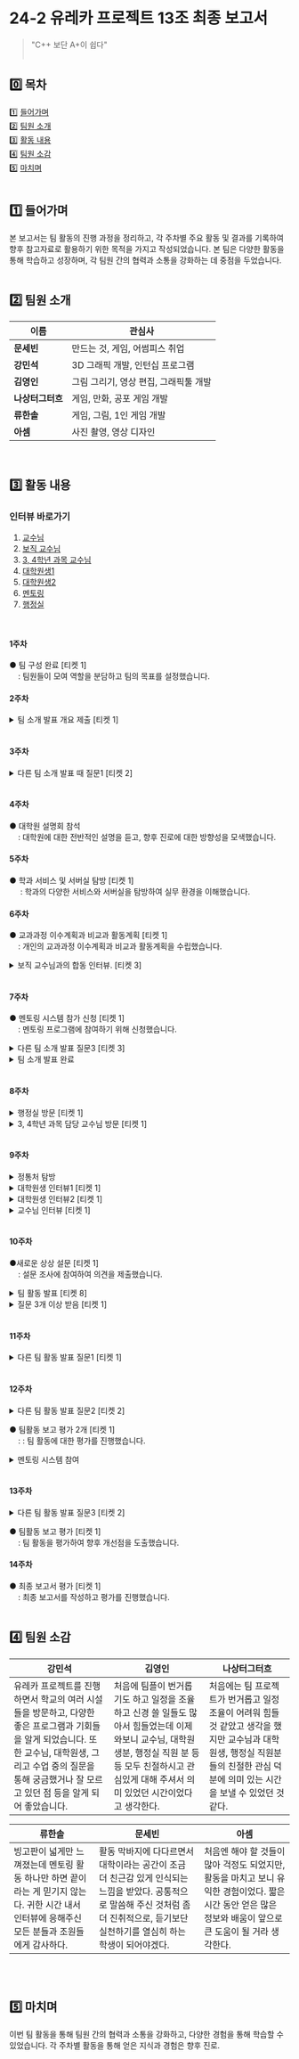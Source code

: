 # 24-2 유레카 프로젝트 13조 최종 보고서

> "C++ 보단 A+이 쉽다"
<br></br>
## 0️⃣ 목차
1️⃣ [들어가며](#1️⃣-들어가며)<br>
2️⃣ [팀원 소개](#2️⃣-팀원-소개)<br>
3️⃣ [활동 내용](#3️⃣-활동-내용)<br>
4️⃣ [팀원 소감](#4️⃣-팀원-소감)<br>
5️⃣ [마치며](#5️⃣-마치며)
<br></br>
## 1️⃣ 들어가며
본 보고서는 팀 활동의 진행 과정을 정리하고, 각 주차별 주요 활동 및 결과를 기록하여 향후 참고자료로 활용하기 위한 목적을 가지고 작성되었습니다. 본 팀은 다양한 활동을 통해 학습하고 성장하며, 각 팀원 간의 협력과 소통을 강화하는 데 중점을 두었습니다. 
<br></br>
## 2️⃣ 팀원 소개
| 이름        | 관심사          |
|-------------|--------------------|
| **문세빈**      | 만드는 것, 게임, 어썸피스 취업           |
| **강민석**      | 3D 그래픽 개발, 인턴십 프로그램  |
| **김영인**      | 그림 그리기, 영상 편집, 그래픽툴 개발 |
| **나상터그터흐**     | 게임, 만화, 공포 게임 개발       |
| **류한솔**      | 게임, 그림, 1인 게임 개발       |
| **아셈**      | 사진 촬영, 영상 디자인       |

<br>

## 3️⃣ 활동 내용

### 인터뷰 바로가기
1. [교수님](#9주차)
2. [보직 교수님](#6주차)
3. [3, 4학년 과목 교수님](#8주차)
4. [대학원생1](#9주차)
5. [대학원생2](#9주차)
6. [멘토링](#12주차)
7. [행정실](#8주차)
<br>

#### 1주차
● 팀 구성 완료 [티켓 1]<br>
&nbsp;&nbsp;&nbsp;&nbsp;: 팀원들이 모여 역할을 분담하고 팀의 목표를 설정했습니다. 
<br>

#### 2주차
  <details>
  <summary>팀 소개 발표 개요 제출 [티켓 1]</summary>
  : 팀의 비전과 목표를 설명하는 발표 개요를 제출했습니다.<br>
<br>
팀원의 공통 관심사:<br>
전공과 관련된 관심사 중에서는 게임 개발에 가장 큰 관심을 보였으며, 외에도 3D 그래픽이나 영상 디자인과 같이 창의성이 중요하게 여겨지는 것들을 선호하는 팀원이 더러 있었습니다.<br>
평소의 취미 활동으로도 그림 혹은 문학, 프라모델 조립과 같이 창작 활동을 즐겨하는 팀원들이 있었는데, 학업을 떠나 대부분의 팀원들이 창작 활동에 관심을 두는 듯하였습니다.<br>
<br>
소융대에서 제공받을 수 있는 기회들 중 특별히 알아보고 싶은 것들:<br>
팀원들끼리 대화한 것 중에서는 인턴십이나 해외 교류 프로그램과 같이 대학의 지원이 있다면 조금 더 수월하게 할 수 있는 것들에 대해서도 많이 있었고, 학술 프로그램에 대한 정보나 프로젝트 개발을 지원받을 수 있는 기회에 대해서도 탐색하고 싶다고 밝혔습니다. 팀원들은 경력을 쌓아가고 싶다거나, 다양한 경험을 통해 견문을 넓히고 싶다는 등 각기 다른 이유에서 다양한 것들을 배우고자 했습니다.<br>
<br>
우리 팀의 각오를 담은 슬로건: C++보단 A+이 쉽다!<br>
배우고자 하는 자세와 열정만 있다면 A+도 어렵지 않게 얻을 수 있는 수업이기 때문에 전공 수업만큼은 못하더라도 그에 못지않게 열심히 하자는 의미에서 이와 같이 지었습니다.

  </details>
<br>

#### 3주차

<details>
  <summary>다른 팀 소개 발표 때 질문1 [티켓 2]</summary>
  : 다른 팀의 발표를 듣고, 이해를 돕기 위해 질문을 작성했습니다.<br>
<br>
  질문 대상: 1조<br>
 Q1. 게임 좋아한다고 하셨는데, 인상깊게 플레이한 게임이 있나요?<br>
 A1. 다크소을3 재밌게 했습니다.<br>
<br>
 질문대상: 8조<br>
 Q1. 팀 슬로건이 누구보다 빠르게인데, PPT 만드는 데는 얼마나 걸렸나요?<br>
 A1. 한 시간 이내로 만들었습니다.<br>


</details>
<br>

#### 4주차
● 대학원 설명회 참석<br>
&nbsp;&nbsp;&nbsp;&nbsp;: 대학원에 대한 전반적인 설명을 듣고, 향후 진로에 대한 방향성을 모색했습니다.
<br>

#### 5주차
● 학과 서비스 및 서버실 탐방 [티켓 1]<br>
&nbsp;&nbsp;&nbsp;&nbsp; : 학과의 다양한 서비스와 서버실을 탐방하여 실무 환경을 이해했습니다. 
<br>

#### 6주차
● 교과과정 이수계획과 비교과 활동계획 [티켓 1]<br>
&nbsp;&nbsp;&nbsp;&nbsp;: 개인의 교과과정 이수계획과 비교과 활동계획을 수립했습니다.
  
<details>
  <summary>보직 교수님과의 합동 인터뷰. [티켓 3]</summary>
  : 전공 주임 이경용 교수님과의 인터뷰를 통해 학과의 비전과 방향성을 들었습니다.<br>
<br>
  Q1. 취업을 위한다면 기본적인 학교 생활을 성실히 하면서 학점을 관리하는 게 중요할지 학점은 부족하더라도 스펙을 쌓기 위한 대외 활동이나 대회 수상에 더 중점을 두는 게 좋을지 궁금합니다.<br>
  A1. 학점은 학교 생활을 성실히 하였는지에 대한 척도이고, 어느 정도 중요하다고 생각합니다. 학점이 높다면 회사에도 잘 적응할 것이라고 생각해서 좋게 평가할 것 같아요. 하지만 대외 활동은 단순히 스펙을 쌓기 위한 수단으로써 임하면 안 됩니다. 좋아서 하는 걸 하세요.<br>
  <br>
Q2. 개설된 적 없지만, 있으면 좋겠다고 생각하시는 과목이 있나요?<br>
A2. 교수님들께서는 필요한 교육이 있다고 생각하시면 바로 바로 수업을 개설하십니다. 지금으로썬 없습니다.

</details>
<br>

#### 7주차
● 멘토링 시스템 참가 신청 [티켓 1]<br>
&nbsp;&nbsp;&nbsp;&nbsp;: 멘토링 프로그램에 참여하기 위해 신청했습니다.
  
<details>
  <summary>다른 팀 소개 발표 질문3 [티켓 3]</summary>
  : 다른 팀 발표에 대해 추가 질문을 작성했습니다.<br>
<br>
질문 대상: 3조<br>
Q1. 주식한다고 하셨는데 추천해주실만한 종목이 있나요?<br>
A1. 탑100 주식과 국내 주식의 경우 삼성을 추천합니다.<br>
<br>
질문 대상: 9조<br>
Q2. 양도연님이 마인크래프트 모드 개발을 취미로 하고 있다고 하셨는데 혹시 어떤 모드 개발해보셨나요?<br>
A2. Api, 모드 서보를 이용해서 개발했습니다.<br>
</details>


<details>
  <summary>팀 소개 발표 완료</summary>
  : 팀 소개 발표를 성공적으로 마쳤습니다.<br>
   <iframe src="https://docs.google.com/presentation/d/e/2PACX-1vRX3KRyBfAv1EoClPdX4_ULq3P0gX5bq8QqsdB9kkf3QtirV0iLzR-Tn132N7EZKQ/embed?start=false&loop=true&delayms=5000" frameborder="0" width="960" height="569" allowfullscreen="true" mozallowfullscreen="true" webkitallowfullscreen="true"></iframe>
</details>
 <br>

#### 8주차


<details>
  <summary>행정실 방문 [티켓 1]</summary>
  : 행정실을 방문하여 행정실 직원분과 인터뷰를 하며 학사 관련 정보를 수집했습니다.<br>
<br>
  Q1. 행정실에서 제공하고 있는 것들 중에, 학생들이 생각보다 잘 이용하지 못하고 있다고 생각하는 것이 있나요?<br>
  A1.저희가 잡페어 같은 행사를 많이 하고 참여했을 때 주는 선물이 있는데, 학생들이 생각보다 많이 참여를 안 해요. 그런 곳에서 학생들이 참여가 저조하다고 생각합니다.<br>
  <br>
Q2. 학생들이 불만이나 애로 사항 등을 전달할 수 있는 수단이 있을까요?<br>
A2.학교 전체적인 큰 부분에서 불만이 있으시다면, '옴부즈 오피스'가 있어요. 만약, 소프트융합대학 안에서의 불만이 있거나 문제사항이 생긴다면 행정실로 연락주시면 됩니다.<br>
<br>
Q3. 행정실 업무로는 어떤 것들이 있으며, 학생들이 행정실에서 도움 받을 수 있는 것들엔 무엇이 있을까요?<br>
A3.본인이 입학을 하고 졸업을 할 때까지 본인이 다 알아서 해야 해요. 그 과정에서 어떤 궁금한 점이 생기거나 문제점이 생겼을 때, 연락을 주시면 서로 알아보고 해결해나가고 할 수 있는 곳이 행정실입니다.<br>
<br>
Q4. 어떤 부분을 학생들에게 더 지원해 주면 좋겠다고 생각해서 기획 중에 있는 프로젝트가 있을까요?<br>
A4.저희는 항상 똑같이 진행하고 있어요. 다만, 학생들이 잘 모르는 것 같아서 게시판을 자주 확인해 주시면 좋을 것 같아요. 확인해 보고 궁금한 사항이 생긴다면 행정실로 연락주세요.<br>
</details>

<details>
  <summary>3, 4학년 과목 담당 교수님 방문 [티켓 1]</summary>
  : 교수님을 직접 만나 학습 방향에 대한 조언을 받았습니다.<br>
<br>
  Q1. 게임 소프트웨어 수업에서 기초적인 실력을 쌓기 위해 추천하시는 학습 방식이 있나요?<br>
 A1. 수업시간에 배운 것을 따라하면서 유니티를 처음부터 배우기에는 어려움이 있을 것으로 보입니다. 유니티를 미리 해올 것까지는 없으나, 유니티에서 사용하는 C++과 같은 프로그래밍 언어에 대해서 공부를 해오면 더 원활하게 수강할 수 있을 것입니다.<br>
  <br>
Q2. 게임 산업의 인턴쉽이나 현장실습 경험의 중요서에 대해서 어떻게 생각하시나요?<br>
A2.매우 중요하다고 봅니다. 요즘에는 다들 기본적인 실력은 갖추고서 취업을 하는 추세이다 보니 개개인의 능력보단, ‘이 사람이 회사에 들어왔을 때 같이 소통하고 협업할 수 있을까?’에 대한 것을 더 중요하게 보기 때문입니다. 2학년 때부터 적극적으로 잡페어나, 회사에서 일할 수 있는 기회가 있다면 최대한 참여해 보는 것이 좋습니다.

</details>
<br>

#### 9주차
  
<details>
  <summary>정통처 탐방</summary>
  : 정통처를 탐방하여 IT 인프라에 대한 이해를 높였습니다.
</details>


<details>
  <summary>대학원생 인터뷰1 [티켓 1]</summary>
  : 대학원생과의 인터뷰를 통해 실제 경험담을 들었습니다.<br>
<br>
Q1. 대학교와 대학원의 차이가 궁금합니다. 학부 때의 공부와 대학원에서의 공부가 어떤 느낌인가요?<br>
A1. 대학교에서의 공부는 강의를 들으면서, 과제를 하고, 대학원에서의 공부는 강의를 듣고 과제를 하는 것도 비슷하지만 연구실에서 연구를 진행하는 게 메인인 느낌입니다. 또, 연구실에서는 기업이나 정부 기관으로부터 외주를 받아 하는 과제도 있습니다. 대학교에서는 두루두루 넓게 배우는 느낌이고, 대학원에서는 한 분야에 깊게 몰두하는 느낌이라고 생각합니다.<br>
<br>
Q2. 대학원에 진학하게 되신 계기가 무엇인가요.<br>
A2. 전문 연구 요원으로 군 복무를 대체하기 위해서 / 원하는 지식을 깊이 있게 배우기 위해서입니다.<br>
<br>
Q3. 연구 분야를 어떻게 설정하셨는지, 찾은 과정이 궁금합니다.<br>
A3. 보통 연구실에 들어가면 이전에 계셨던 분들이 남긴 연구 주제들이 있어서 그걸 이어 하는 경우도 있고, 자신이 관심 있는 분야가 따로 있다면 그걸 하기도 합니다. 최신 연구 동향을 살피면서 어떤 것을 더 발전시킬 수 있을지 찾아보기도 합니다.<br>
<br>
Q4. 대학원 입학 준비 과정에서 가장 도움이 되었던 경험이 있다면 무엇일까요?<br>
A4. 진학하고자 하는 분야가 있다면 그에 맞는 주제로 팀 프로젝트를 진행하시면 좋을 것 같습니다.<br>
<br>
Q5. 데이터마이닝과 관련된 전공 교과목엔 어떤 것이 있을까요?  <br>
A5. 데이터마이닝이 폭 넓은 분야라 고르자면 인공지능 기초나, 자료구조와 같은 수업이 알맞을 것 같습니다.
</details>


<details>
  <summary>대학원생 인터뷰2 [티켓 1]</summary>
  : 또 다른 대학원생과 인터뷰를 진행했습니다.<br>
<br>
  Q1. 대학원 연구실을 선택하게 된 계기가 있나요?<br>
  A1. 컴퓨터비전 쪽에 관심이 있는 것이 가장 컸습니다, 그 외에도 지리적이나 환경적인 다양한 요소들을 고려하여 저에게 맞는 연구실을 선택하게 된 게 이 연구실인 것 같아요.<br>
  <br>
Q2. 연구할 때 영어랑 수학이 중요하다고 들었는데, 어느 정도의 수준까지 갖춰져 있어야 하는지 궁금합니다.<br>
A2. 수업에서 하시는 기본적인 영어, 수학 실력만 갖추고 있어도 충분할 것 같다고 생각합니다. 하지만 수식을 이해한다든가 영어 원문을 읽을 필요가 있을 때를 생각한다면, 잘 배워둘수록 좋을 것 같습니다.<br>
<br>
Q3. 발전 가능성이 높은 분야가 있을까요?<br>
A3. 자율주행자동차가 많은 발전을 이루었지만, 그래도 아직까진 완전하지 않다는 느낌이 들어서 연구가 많이 필요한 분야라고 생각합니다.<br>
<br>
Q4. 졸업하신 이후의 계획이 있으신가요?<br>
A4. 취업을 준비할 것 같습니다.
</details>


<details>
  <summary>교수님 인터뷰 [티켓 1]</summary>
  : 교수님과의 인터뷰를 통해 학문적 조언을 받았습니다.<br>
<br>
  Q1. 알고리즘을 배우려면 어떤 자세로 임해야 할까요?<br>
  A1. 수수께끼를 다양하게 접해보고 끈기 있게 매달려야 합니다.<br>
  <br>
Q2. 알고리즘을 잘 이해할 수 있는 책이나 프로그램을 추천해 주실 수 있나요?<br>
A2. 요즘은 인터넷이 잘 되어있어서 찾아보면 원하는 자료를 발견할 수 있을 것입니다. 다만, 체계적인 자료가 아닐 뿐이죠. 서적은 찾는 법도 있겠으나 저학년에겐 조금 어려울 수 있습니다.<br>
<br>
Q3. 알고리즘은 무엇을 의미하나요?<br>
A3. 세상의 모든 문제를 컴퓨터로 풀려고 할 때, 효율적으로 푸는 것이 알고리즘입니다. 넓게 본다면 우리가 살아가는 모든 것이 알고리즘으로 돌아간다고 볼 수 있습니다.<br>
<br>
Q4. 전공 과목들을 어느 정도 깊이로, 어떤 식으로 찾아서 공부하는 것이 효율적인가요?<br>
A4. 고등학교 때 공부했던 만큼만 열심히 해도 문제 없습니다. 이론적인 것은 깊이 파면 팔수록 좋습니다. 고등학교 때 그랬듯이 대충하지 말고 꼼꼼하게 해보세요.<br>
<br>
Q5. 학기 중에 교과 공부 말고 추천해 주시는 활동들이 있는지 궁금합니다.<br>
A5. 인턴 활동이나 학술 동아리 활동을 열심히 참여하는 것을 권장합니다. 혼자 무언가를 하기보단 여럿이서 해보는 것이 중요해요. 또, 자신이 원하는 직무에 관련한 활동을 찾아서 열정 있게 탐구해 보세요. 교수님이 가르쳐 주시는 지식의 열 배는 더 열심히 해야 합니다. 뭐든 부딪혀 보고 시도해 보세요.
</details>
<br>

#### 10주차
  ●새로운 상상 설문 [티켓 1]<br>
&nbsp;&nbsp;&nbsp;&nbsp;: 설문 조사에 참여하여 의견을 제출했습니다.

  
<details>
  <summary>팀 활동 발표 [티켓 8]</summary>
  : 팀의 활동을 정리하여 발표했습니다.

 <iframe src="https://docs.google.com/presentation/d/e/2PACX-1vRoioi5c3kYgJpF58Ob8I0NpMeKldfOmQgErp0IN_zLOubTm3te3_UtFa6kHT-5MQ/embed?start=false&loop=false&delayms=3000" frameborder="0" width="1920" height="1109" allowfullscreen="true" mozallowfullscreen="true" webkitallowfullscreen="true"></iframe>
</details>

<details>
  <summary>질문 3개 이상 받음 [티켓 1]</summary>
  : 발표 후 청중으로부터 질문을 받았습니다.<br>
<br>
  질문자: 19조<br>
  Q1. 개발자가 되려면 구체적으로 어떤 활동이 필요한지 궁금합니다.<br>
  A1. 관심 있는 분야에 관련된 팀프로젝트, 대외활동, 학술동아리 활동이 많이 도움이 된다는 답변 들었습니다. 학교 공부와 병행하면서 다양한 활동을 하는 것이 중요한 것 같습니다.<br>
<br>
 질문자: 6조<br>
Q2. 대학원생 선정 기준이 궁금합니다.<br>
A2. 일단 3D 그래픽에 관심있는 조원이 있어서 HCI 연구실의 대학원생 분께 연락을 드렸고, 다른 특정 관심사에 맞는 연구실을 찾기가 어려워 기본적인 주제를 다루는 데이터 마이닝 연구실에 계신 분을 선정하게 되었습니다.<br>
<br>
  질문자: 18조<br>
Q3. 어떤 답변 듣고 교수님 인터뷰 이후에 열심히 살아야 겠다고 생각했나요?<br>
A3. 인터뷰에서 수업의 10배 이상 노력해야 한다고 강조하셨습니다. 수업에서 알려주는 것은 정말 기초적인 부분이니 개인적으로 열심히 노력하라는 말씀을 듣고 열심히 살아야 겠다고 각오하게 되었습니다.<br>
  
</details>
<br>

#### 11주차
<details>
  <summary>다른 팀 활동 발표 질문1 [티켓 1]</summary>
  : 다른 팀의 발표에 대해 질문을 작성했습니다.<br>
<br>
질문 대상: 2조<br>
Q1. 팀 활동 하면서 힘들었던 부분이 있나요?<br>
A1. 팀원들이 공통적으로 여유로운 시간이 수요일밖에 없어 일정 맞추는거 제일 까다롭다고 답변함.
</details>
   <br>

#### 12주차
<details>
  <summary>다른 팀 활동 발표 질문2 [티켓 2]</summary>
  : 추가 질문을 작성하여 발표에 참여했습니다. <br>
<br>
 질문 대상: 19조<br>
Q1. 가장 기억에 남는 에피소드가 있으실까요?<br>
A1. 활동을 하면서 팀원들이 지각하고 메시지를 읽지 않았던 것들이 기억에 남습니다. (의 맥락으로 답변.)<br>
<br>
대상 팀: 14조<br>
Q2. 제공받을 수 있는 기회 중에 해보고 싶은 게 있나요?<br>
A2. 개인적으로 글로벌 교육 프로그램을 해보고 싶다는 소망이 있습니다.

</details>

 ● 팀활동 보고 평가 2개 [티켓 1]<br>
&nbsp;&nbsp;&nbsp;&nbsp;: : 팀 활동에 대한 평가를 진행했습니다.
   
<details>
  <summary>멘토링 시스템 참여</summary>
  : 멘토링 시스템에 참여하여 멘토와의 소통을 강화했습니다.<br>
<br>
  Q1. 방학 동안 간단한 게임을 만들어보고 싶은데 어떻게 해야하나요?<br>
   A1. 유튜브, 책, 인터넷 강의 등 다양한 자료들 중에 하나를 선택하여 만들어보는 것이 좋습니다.<br>
<br>
   Q2. 수업만 듣기에는 부족하다는 생각이 드는데 수업 외에 추가적으로 할만한 활동이 있을지 궁금합니다.<br>
 A2. 단순히 동아리에 들어가서 배우는 것도 좋지만 1년 동안 배운 교재와 강의들을 천천히 복습하며 스스로 부족한 부분을 파악 후 학습하는 것이 중요합니다.<br>
<br>
 Q3. 인공지능의 발달이 앞으로 개발자라는 직업에 어떤 영향을 끼칠지 궁금합니다.<br>
A3. 인공지능의 발달로 앞으로 개발자 한명이 할 수 있는 작업의 양이 많아질 것입니다. 그러므로 인공지능을 활용하는 능력을 키우면 도움이 될 것입니다.


</details>
<br>

#### 13주차
  <details>
  <summary>다른 팀 활동 발표 질문3 [티켓 2]</summary>
  : 다른 팀 발표에 대해 추가 질문을 작성했습니다.<br>
<br>
질문 대상: 17조<br>
Q1. 활동을 하고 이수하고 싶어진 교과 과목이 있나요?<br>
A1. 인공지능과 관련한 지식을 더 얻고 싶어졌습니다.<br>
<br>
질문 대상: 17조<br>
Q1. 활동하면서 가장 어려웠던 점이 궁금합니다.<br>
A1. 팀원이 2명뿐이어서 그게 가장 어려웠습니다.<br>
</details>

  ● 팀활동 보고 평가 [티켓 1]<br>
&nbsp;&nbsp;&nbsp;&nbsp;: 팀 활동을 평가하여 향후 개선점을 도출했습니다.
  <br>

#### 14주차
 ● 최종 보고서 평가 [티켓 1]<br>
&nbsp;&nbsp;&nbsp;&nbsp;: 최종 보고서를 작성하고 평가를 진행했습니다.
<br></br>
## 4️⃣ 팀원 소감
| 강민석 | 김영인 | 나상터그터흐 |
|----------|----------|----------|
|유레카 프로젝트를 진행하면서 학교의 여러 시설들을 방문하고, 다양한 좋은 프로그램과 기회들을 알게 되었습니다. 또한 교수님, 대학원생, 그리고 수업 중의 질문을 통해 궁금했거나 잘 모르고 있던 점 등을 알게 되어 좋았습니다.|처음에 팀플이 번거롭기도 하고 일정을 조율하고 신경 쓸 일들도 많아서 힘들었는데 이제 와보니 교수님, 대학원생분, 행정실 직원 분 등등 모두 친절하시고 관심있게 대해 주셔서 의미 있었던 시간이었다고 생각한다.|처음에는 팀 프로젝트가 번거롭고 일정 조율이 어려워 힘들 것 같았고 생각을 했지만 교수님과 대학원생, 행정실 직원분들의 친절한 관심 덕분에 의미 있는 시간을 보낼 수 있었던 것 같다.|

| 류한솔    | 문세빈  | 아셈   |
|----------|----------|----------|
|빙고판이 넓게만 느껴졌는데 멘토링 활동 하나만 하면 끝이라는 게 믿기지 않는다. 귀한 시간 내서 인터뷰에 응해주신 모든 분들과 조원들에게 감사하다.|활동 막바지에 다다르면서 대학이라는 공간이 조금 더 친근감 있게 인식되는 느낌을 받았다. 공통적으로 말씀해 주신 것처럼 좀 더 진취적으로, 듣기보단 실천하기를 열심히 하는 학생이 되어야겠다.|처음엔 해야 할 것들이 많아 걱정도 되었지만, 활동을 마치고 보니 유익한 경험이었다. 짧은 시간 동안 얻은 많은 정보와 배움이 앞으로 큰 도움이 될 거라 생각한다.|

<br></br>
## 5️⃣ 마치며

이번 팀 활동을 통해 팀원 간의 협력과 소통을 강화하고, 다양한 경험을 통해 학습할 수 있었습니다. 각 주차별 활동을 통해 얻은 지식과 경험은 향후 진로.
